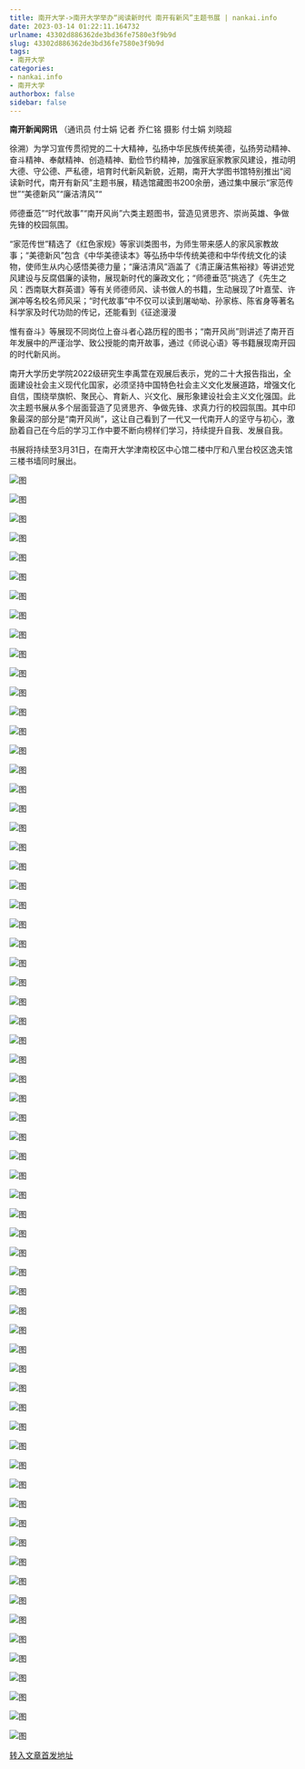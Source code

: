 ```yaml
---
title: 南开大学->南开大学举办“阅读新时代 南开有新风”主题书展 | nankai.info
date: 2023-03-14 01:22:11.164732
urlname: 43302d886362de3bd36fe7580e3f9b9d
slug: 43302d886362de3bd36fe7580e3f9b9d
tags: 
- 南开大学
categories:
- nankai.info
- 南开大学
authorbox: false
sidebar: false
---
```

**南开新闻网讯** （通讯员 付士娟 记者 乔仁铭 摄影 付士娟 刘晓超

徐溯）为学习宣传贯彻党的二十大精神，弘扬中华民族传统美德，弘扬劳动精神、奋斗精神、奉献精神、创造精神、勤俭节约精神，加强家庭家教家风建设，推动明大德、守公德、严私德，培育时代新风新貌，近期，南开大学图书馆特别推出“阅读新时代，南开有新风”主题书展，精选馆藏图书200余册，通过集中展示“家范传世”“美德新风”“廉洁清风”“
<!--more-->
师德垂范”“时代故事”“南开风尚”六类主题图书，营造见贤思齐、崇尚英雄、争做先锋的校园氛围。

“家范传世”精选了《红色家规》等家训类图书，为师生带来感人的家风家教故事；“美德新风”包含《中华美德读本》等弘扬中华传统美德和中华传统文化的读物，使师生从内心感悟美德力量；“廉洁清风”涵盖了《清正廉洁焦裕禄》等讲述党风建设与反腐倡廉的读物，展现新时代的廉政文化；“师德垂范”挑选了《先生之风：西南联大群英谱》等有关师德师风、读书做人的书籍，生动展现了叶嘉莹、许渊冲等名校名师风采；“时代故事”中不仅可以读到屠呦呦、孙家栋、陈省身等著名科学家及时代功勋的传记，还能看到《征途漫漫

惟有奋斗》等展现不同岗位上奋斗者心路历程的图书；“南开风尚”则讲述了南开百年发展中的严谨治学、致公授能的南开故事，通过《师说心语》等书籍展现南开园的时代新风尚。

南开大学历史学院2022级研究生李禹萱在观展后表示，党的二十大报告指出，全面建设社会主义现代化国家，必须坚持中国特色社会主义文化发展道路，增强文化自信，围绕举旗帜、聚民心、育新人、兴文化、展形象建设社会主义文化强国。此次主题书展从多个层面营造了见贤思齐、争做先锋、求真力行的校园氛围。其中印象最深的部分是“南开风尚”，这让自己看到了一代又一代南开人的坚守与初心，激励着自己在今后的学习工作中要不断向榜样们学习，持续提升自我、发展自我。

书展将持续至3月31日，在南开大学津南校区中心馆二楼中厅和八里台校区逸夫馆三楼书墙同时展出。

![图](http://news.nankai.edu.cn/ywsd/system/2023/03/10/g)

![图](http://news.nankai.edu.cn/ywsd/system/2023/03/10/p)

![图](http://news.nankai.edu.cn/ywsd/system/2023/03/10/j)

![图](http://news.nankai.edu.cn/ywsd/system/2023/03/10/)

![图](http://news.nankai.edu.cn/ywsd/system/2023/03/10/4)

![图](http://news.nankai.edu.cn/ywsd/system/2023/03/10/1)

![图](http://news.nankai.edu.cn/ywsd/system/2023/03/10/4)

![图](http://news.nankai.edu.cn/ywsd/system/2023/03/10/5)

![图](http://news.nankai.edu.cn/ywsd/system/2023/03/10/3)

![图](http://news.nankai.edu.cn/ywsd/system/2023/03/10/3)

![图](http://news.nankai.edu.cn/ywsd/system/2023/03/10/1)

![图](http://news.nankai.edu.cn/ywsd/system/2023/03/10/1)

![图](http://news.nankai.edu.cn/ywsd/system/2023/03/10/_)

![图](http://news.nankai.edu.cn/ywsd/system/2023/03/10/3)

![图](http://news.nankai.edu.cn/ywsd/system/2023/03/10/0)

![图](http://news.nankai.edu.cn/ywsd/system/2023/03/10/3)

![图](http://news.nankai.edu.cn/ywsd/system/2023/03/10/0)

![图](http://news.nankai.edu.cn/ywsd/system/2023/03/10/5)

![图](http://news.nankai.edu.cn/ywsd/system/2023/03/10/0)

![图](http://news.nankai.edu.cn/ywsd/system/2023/03/10/0)

![图](http://news.nankai.edu.cn/ywsd/system/2023/03/10/0)

![图](http://news.nankai.edu.cn/ywsd/system/2023/03/10/3)

![图](http://news.nankai.edu.cn/ywsd/system/2023/03/10/0)

![图](http://news.nankai.edu.cn/ywsd/system/2023/03/10/0)

![图](http://news.nankai.edu.cn/)

![图](http://news.nankai.edu.cn/ywsd/system/2023/03/10/3)

![图](http://news.nankai.edu.cn/ywsd/system/2023/03/10/0)

![图](http://news.nankai.edu.cn/ywsd/system/2023/03/10/5)

![图](http://news.nankai.edu.cn/)

![图](http://news.nankai.edu.cn/ywsd/system/2023/03/10/0)

![图](http://news.nankai.edu.cn/ywsd/system/2023/03/10/0)

![图](http://news.nankai.edu.cn/ywsd/system/2023/03/10/0)

![图](http://news.nankai.edu.cn/)

![图](http://news.nankai.edu.cn/ywsd/system/2023/03/10/3)

![图](http://news.nankai.edu.cn/ywsd/system/2023/03/10/0)

![图](http://news.nankai.edu.cn/ywsd/system/2023/03/10/0)

![图](http://news.nankai.edu.cn/)

![图](http://news.nankai.edu.cn/ywsd/system/2023/03/10/c)

![图](http://news.nankai.edu.cn/ywsd/system/2023/03/10/i)

![图](http://news.nankai.edu.cn/ywsd/system/2023/03/10/p)

![图](http://news.nankai.edu.cn/)

![图](http://news.nankai.edu.cn/ywsd/system/2023/03/10/n)

![图](http://news.nankai.edu.cn/ywsd/system/2023/03/10/c)

![图](http://news.nankai.edu.cn/ywsd/system/2023/03/10/)

![图](http://news.nankai.edu.cn/ywsd/system/2023/03/10/u)

![图](http://news.nankai.edu.cn/ywsd/system/2023/03/10/d)

![图](http://news.nankai.edu.cn/ywsd/system/2023/03/10/e)

![图](http://news.nankai.edu.cn/ywsd/system/2023/03/10/)

![图](http://news.nankai.edu.cn/ywsd/system/2023/03/10/i)

![图](http://news.nankai.edu.cn/ywsd/system/2023/03/10/a)

![图](http://news.nankai.edu.cn/ywsd/system/2023/03/10/k)

![图](http://news.nankai.edu.cn/ywsd/system/2023/03/10/n)

![图](http://news.nankai.edu.cn/ywsd/system/2023/03/10/a)

![图](http://news.nankai.edu.cn/ywsd/system/2023/03/10/n)

![图](http://news.nankai.edu.cn/ywsd/system/2023/03/10/)

![图](http://news.nankai.edu.cn/ywsd/system/2023/03/10/s)

![图](http://news.nankai.edu.cn/ywsd/system/2023/03/10/w)

![图](http://news.nankai.edu.cn/ywsd/system/2023/03/10/e)

![图](http://news.nankai.edu.cn/ywsd/system/2023/03/10/n)

![图](http://news.nankai.edu.cn/)

![图](http://news.nankai.edu.cn/)

![图](http://news.nankai.edu.cn/ywsd/system/2023/03/10/:)

![图](http://news.nankai.edu.cn/ywsd/system/2023/03/10/p)

![图](http://news.nankai.edu.cn/ywsd/system/2023/03/10/t)

![图](http://news.nankai.edu.cn/ywsd/system/2023/03/10/t)

![图](http://news.nankai.edu.cn/ywsd/system/2023/03/10/h)

[转入文章首发地址](http://news.nankai.edu.cn/ywsd/system/2023/03/10/030054742.shtml)